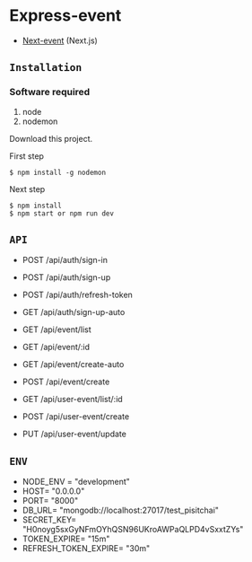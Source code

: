 # Express-event

- [Next-event](https://github.com/Commondev73/Next-event) (Next.js)

## `Installation`

### Software required

1. node
2. nodemon

Download this project.

First step
```
$ npm install -g nodemon
```

Next step
```
$ npm install
$ npm start or npm run dev
```

## `API`
- POST   /api/auth/sign-in
- POST   /api/auth/sign-up
- POST   /api/auth/refresh-token
- GET    /api/auth/sign-up-auto

- GET    /api/event/list
- GET    /api/event/:id
- GET    /api/event/create-auto
- POST   /api/event/create

- GET    /api/user-event/list/:id
- POST   /api/user-event/create
- PUT    /api/user-event/update

## `ENV`
- NODE_ENV = "development"
- HOST= "0.0.0.0"
- PORT= "8000"
- DB_URL= "mongodb://localhost:27017/test_pisitchai"
- SECRET_KEY= "H0noyg5sxGyNFmOYhQSN96UKroAWPaQLPD4vSxxtZYs"
- TOKEN_EXPIRE= "15m"
- REFRESH_TOKEN_EXPIRE= "30m"

